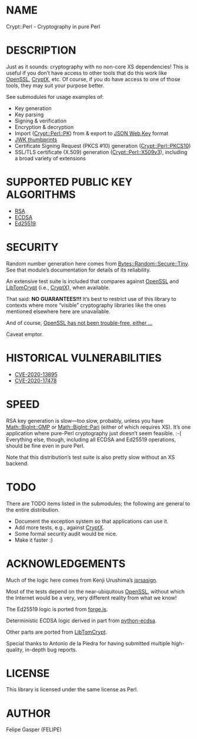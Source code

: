# NAME

Crypt::Perl - Cryptography in pure Perl

# DESCRIPTION

Just as it sounds: cryptography with no non-core XS dependencies!
This is useful if you don’t have access to
other tools that do this work like [OpenSSL](http://openssl.org), [CryptX](https://metacpan.org/pod/CryptX),
etc. Of course, if you do have access to one of those tools, they may suit
your purpose better.

See submodules for usage examples of:

- Key generation
- Key parsing
- Signing & verification
- Encryption & decryption
- Import ([Crypt::Perl::PK](https://metacpan.org/pod/Crypt::Perl::PK)) from & export to [JSON Web Key](https://tools.ietf.org/html/rfc7517) format
- [JWK thumbprints](https://tools.ietf.org/html/rfc7638)
- Certificate Signing Request (PKCS #10) generation ([Crypt::Perl::PKCS10](https://metacpan.org/pod/Crypt::Perl::PKCS10))
- SSL/TLS certificate (X.509) generation ([Crypt::Perl::X509v3](https://metacpan.org/pod/Crypt::Perl::X509v3)), including
a broad variety of extensions

# SUPPORTED PUBLIC KEY ALGORITHMS

- [RSA](https://metacpan.org/pod/Crypt::Perl::RSA)
- [ECDSA](https://metacpan.org/pod/Crypt::Perl::ECDSA)
- [Ed25519](https://metacpan.org/pod/Crypt::Perl::Ed25519)

# SECURITY

Random number generation here comes from [Bytes::Random::Secure::Tiny](https://metacpan.org/pod/Bytes::Random::Secure::Tiny).
See that module’s documentation for details of its reliability.

An extensive test suite is included that compares against
[OpenSSL](https://openssl.org) and
[LibTomCrypt](https://www.libtom.net/LibTomCrypt/) (i.e., [CryptX](https://metacpan.org/pod/CryptX)),
when available.

That said: **NO GUARANTEES!!!** It’s best to restrict use of this library
to contexts where more “visible” cryptography libraries like the ones
mentioned elsewhere here are unavailable.

And of course, [OpenSSL has not been trouble-free, either …](https://www.openssl.org/news/vulnerabilities.html)

Caveat emptor.

# HISTORICAL VULNERABILITIES

- [CVE-2020-13895](https://nvd.nist.gov/vuln/detail/CVE-2020-13895)
- [CVE-2020-17478](https://nvd.nist.gov/vuln/detail/CVE-2020-17478)

# SPEED

RSA key generation is slow—too slow, probably, unless you have
[Math::BigInt::GMP](https://metacpan.org/pod/Math::BigInt::GMP) or [Math::BigInt::Pari](https://metacpan.org/pod/Math::BigInt::Pari) (either of which requires XS).
It’s one application where pure-Perl cryptography just doesn’t seem
feasible. :-( Everything else, though, including all ECDSA and Ed25519
operations, should be fine even in pure Perl.

Note that this distribution’s test suite is also pretty slow without an
XS backend.

# TODO

There are TODO items listed in the submodules; the following are general
to the entire distribution.

- Document the exception system so that applications can use it.
- Add more tests, e.g., against [CryptX](https://metacpan.org/pod/CryptX).
- Some formal security audit would be nice.
- Make it faster :)

# ACKNOWLEDGEMENTS

Much of the logic here comes from Kenji Urushima’s [jsrsasign](https://github.com/kjur/jsrsasign).

Most of the tests depend on the near-ubiquitous [OpenSSL](http://openssl.org),
without which the Internet would be a very, very different reality from
what we know!

The Ed25519 logic is ported from [forge.js](https://github.com/digitalbazaar/forge/blob/master/lib/ed25519.js).

Deterministic ECDSA logic derived in part from [python-ecdsa](https://github.com/ecdsa/python-ecdsa).

Other parts are ported from [LibTomCrypt](http://www.libtom.net).

Special thanks to Antonio de la Piedra for having submitted
multiple high-quality, in-depth bug reports.

# LICENSE

This library is licensed under the same license as Perl.

# AUTHOR

Felipe Gasper (FELIPE)
